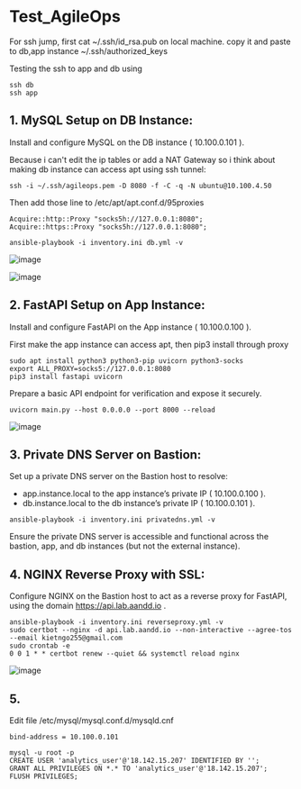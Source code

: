 # Test_AgileOps

For ssh jump, first cat ~/.ssh/id_rsa.pub on local machine. copy it and paste to db,app instance ~/.ssh/authorized_keys

Testing the ssh to app and db using
```
ssh db
ssh app
```
## 1. MySQL Setup on DB Instance:
Install and configure MySQL on the DB instance ( 10.100.0.101 ).

Because i can't edit the ip tables or add a NAT Gateway so i think about making db instance can access apt using ssh tunnel:
```
ssh -i ~/.ssh/agileops.pem -D 8080 -f -C -q -N ubuntu@10.100.4.50
```

Then add those line to /etc/apt/apt.conf.d/95proxies
```
Acquire::http::Proxy "socks5h://127.0.0.1:8080";
Acquire::https::Proxy "socks5h://127.0.0.1:8080";
```

```
ansible-playbook -i inventory.ini db.yml -v
```
![image](https://github.com/user-attachments/assets/67a8a801-0d60-4adb-bf60-f4aca5dfab0e)

![image](https://github.com/user-attachments/assets/77de97d5-2206-4848-9e70-8abcc6a8cb9f)

## 2. FastAPI Setup on App Instance:

Install and configure FastAPI on the App instance ( 10.100.0.100 ).

First make the app instance can access apt, then pip3 install through proxy
```
sudo apt install python3 python3-pip uvicorn python3-socks 
export ALL_PROXY=socks5://127.0.0.1:8080
pip3 install fastapi uvicorn
```

Prepare a basic API endpoint for verification and expose it securely.
```
uvicorn main.py --host 0.0.0.0 --port 8000 --reload
```
![image](https://github.com/user-attachments/assets/deec7158-e0e0-43ca-92a0-a49856231757)


## 3. Private DNS Server on Bastion:
Set up a private DNS server on the Bastion host to resolve:
- app.instance.local to the app instance’s private IP ( 10.100.0.100 ).
- db.instance.local to the db instance’s private IP ( 10.100.0.101 ).
```
ansible-playbook -i inventory.ini privatedns.yml -v
```

Ensure the private DNS server is accessible and functional across the bastion, app, and db instances (but not the external instance).

## 4. NGINX Reverse Proxy with SSL:

Configure NGINX on the Bastion host to act as a reverse proxy for FastAPI, using the domain https://api.lab.aandd.io .

```
ansible-playbook -i inventory.ini reverseproxy.yml -v
sudo certbot --nginx -d api.lab.aandd.io --non-interactive --agree-tos --email kietngo255@gmail.com
sudo crontab -e
0 0 1 * * certbot renew --quiet && systemctl reload nginx
```

![image](https://github.com/user-attachments/assets/072b994e-c3d7-4d63-9c4a-f7c97d8a0852)

## 5. 

Edit file /etc/mysql/mysql.conf.d/mysqld.cnf

```
bind-address = 10.100.0.101
```

```
mysql -u root -p
CREATE USER 'analytics_user'@'18.142.15.207' IDENTIFIED BY '';
GRANT ALL PRIVILEGES ON *.* TO 'analytics_user'@'18.142.15.207';
FLUSH PRIVILEGES;
```

